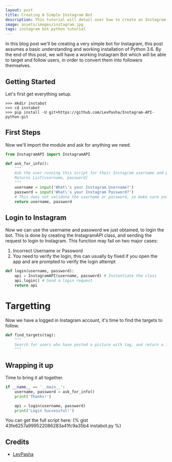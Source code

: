 ```yaml
---
layout: post
title: Creating A Simple Instagram Bot
description: This tutorial will detail over how to create an Instagram bot to target and follow specific users.
image: assets/images/instagram.jpg
tags: instagram bot python tutorial
---
```


In this blog post we'll be creating a very simple bot for Instagram, this post assumes a basic understanding and working installation of Python 3.6. By the end of this post, we will have a working Instagram Bot which will be able to target and follow users, in order to convert them into followers themselves.

## Getting Started
Let's first get everything setup.
```shell
>>> mkdir instabot
>>> cd instabot
>>> pip install -U git+https://github.com/LevPasha/Instagram-API-python.git
```

## First Steps
Now we'll import the module and ask for anything we need.
```python
from InstagramAPI import InstagramAPI

def ask_for_info():
    """
    Ask the user running this script for their Instagram username and password.
    Returns List[username, password]
    """
    username = input('What\'s your Instagram Username?')
    password = input('What\'s your Instagram Password?')
    # This does not validate the username or password, so make sure you enter in the right one!
    return username, password
```

## Login to Instagram
Now we can use the username and password we just obtained, to login the bot. This is done by creating the InstagramAPI class, and sending the request to login to Instagram. This function may fail on two major cases:
1. Incorrect Username or Password 
2. You need to verify the login, this can usually by fixed if you open the app and are prompted to verify the login attempt

```python
def login(username, password):
    api = InstagramAPI(username, password) # Instantiate the class
    api.login() # Send a login request
    return api
```

# Targetting
Now we have a logged in Instagram account, it's time to find the targets to follow.
```python
def find_targets(tag):
    """
    Search for users who have posted a picture with tag, and return a list of user IDs.
    """
```

## Wrapping it up
Time to bring it all together.
```python
if __name__ == '__main__':
    username, password = ask_for_info()
    print('Thanks!')

    api = login(username, password)
    print('Login Successful!')
```

You can get the full script here:
{% gist 43fe6257a999522086283a41fc9a35b4 instabot.py %}

## Credits
- [LevPasha](https://github.com/LevPasha)